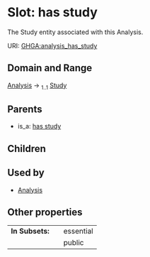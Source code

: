 
# Slot: has study


The Study entity associated with this Analysis.

URI: [GHGA:analysis_has_study](https://w3id.org/GHGA/analysis_has_study)


## Domain and Range

[Analysis](Analysis.md) &#8594;  <sub>1..1</sub> [Study](Study.md)

## Parents

 *  is_a: [has study](has_study.md)

## Children


## Used by

 * [Analysis](Analysis.md)

## Other properties

|  |  |  |
| --- | --- | --- |
| **In Subsets:** | | essential |
|  | | public |

